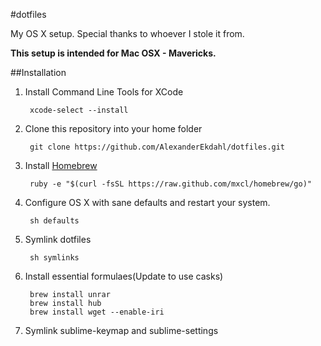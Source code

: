 #dotfiles

My OS X setup. Special thanks to whoever I stole it from.

**This setup is intended for Mac OSX - Mavericks.**

##Installation

1. Install Command Line Tools for XCode

        xcode-select --install

1. Clone this repository into your home folder

        git clone https://github.com/AlexanderEkdahl/dotfiles.git

1. Install [Homebrew](http://mxcl.github.com/homebrew/)

        ruby -e "$(curl -fsSL https://raw.github.com/mxcl/homebrew/go)"

1. Configure OS X with sane defaults and restart your system.

        sh defaults

1. Symlink dotfiles

        sh symlinks

1. Install essential formulaes(Update to use casks)

        brew install unrar
        brew install hub
        brew install wget --enable-iri

1. Symlink sublime-keymap and sublime-settings
